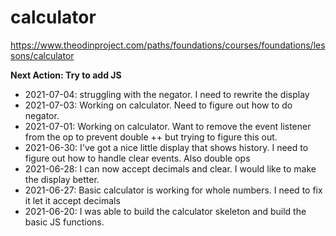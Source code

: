 # calculator
https://www.theodinproject.com/paths/foundations/courses/foundations/lessons/calculator

**Next Action: Try to add JS**

- 2021-07-04: struggling with the negator.  I need to rewrite the display
- 2021-07-03: Working on calculator.  Need to figure out how to do negator.
- 2021-07-01: Working on calculator.  Want to remove the event listener from the op to prevent double ++ but trying to figure this out.
- 2021-06-30: I've got a nice little display that shows history.  I need to figure out how to handle clear events.  Also double ops
- 2021-06-28: I can now accept decimals and clear.  I would like to make the display better.
- 2021-06-27: Basic calculator is working for whole numbers.  I need to fix it let it accept decimals
- 2021-06-20: I was able to build the calculator skeleton and build the basic JS functions.  
